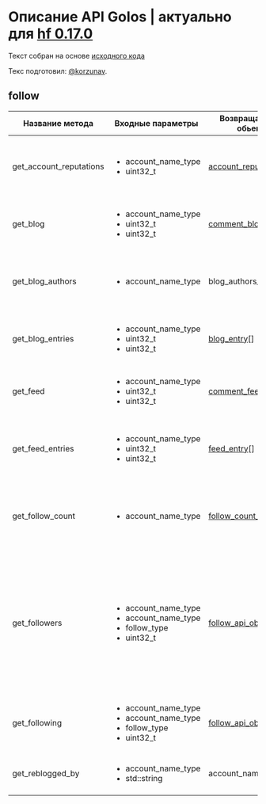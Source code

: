 # Описание API Golos | актуально для [hf 0.17.0](https://github.com/GolosChain/golos/releases/tag/v0.17.0)
Текст собран на основе [исходного кода](https://github.com/GolosChain/golos/tree/master/plugins/follow/include/golos/plugins/follow/plugin.hpp)

Текс подготовил: [@korzunav](https://golos.io/@korzunav).

## follow
|Название метода|Входные параметры|Возвращаемый обьект|Описание|
|---------------|-----------------|-------------------|--------|
|get_account_reputations|<ul><li>account_name_type</li><li>uint32_t</li></ul>|[account_reputation](../objects/account_reputation.md)[]|Возвращает данные о репутации пользователей отфильтрованных по шаблону.|
|get_blog|<ul><li>account_name_type</li><li>uint32_t</li><li>uint32_t</li></ul>|[comment_blog_entry](../objects/comment_blog_entry.md)[]|Возвращает полные данные о записях из блога указанного пользователя.|
|get_blog_authors|<ul><li>account_name_type</li></ul>|blog_authors_r|Gets a list of authors that have had their content reblogged on a given blog account|
|get_blog_entries|<ul><li>account_name_type</li><li>uint32_t</li><li>uint32_t</li></ul>|[blog_entry](../objects/blog_entry.md)[]|Возвращает краткие данные о записях из блога указанного пользователя.|
|get_feed|<ul><li>account_name_type</li><li>uint32_t</li><li>uint32_t</li></ul>|[comment_feed_entry](../objects/comment_feed_entry.md)[]|Возвращает полные данные о записях из ленты указанного пользователя.|
|get_feed_entries|<ul><li>account_name_type</li><li>uint32_t</li><li>uint32_t</li></ul>|[feed_entry](../objects/feed_entry.md)[]|Возвращает краткие данные о записях из ленты указанного пользователя|
|get_follow_count|<ul><li>account_name_type</li></ul>|[follow_count_api_obj](../objects/follow_count_api_obj.md)|Возвращает данные о количестве подписчиков и подписок указанного пользователя.|
|get_followers|<ul><li>account_name_type</li><li>account_name_type</li><li>follow_type</li><li>uint32_t</li></ul>|[follow_api_object](../objects/follow_api_object.md)[]|Возвращает список: Либо всех подписчиков пользователя 'following'. Либо если указано имя пользователя в параметре 'startFollower' возвращается список совпадающих подписчиков.|
|get_following|<ul><li>account_name_type</li><li>account_name_type</li><li>follow_type</li><li>uint32_t</li></ul>|[follow_api_object](../objects/follow_api_object.md)[]||
|get_reblogged_by|<ul><li>account_name_type</li><li>std::string</li></ul>|account_name_type[]|Gets list of accounts that have reblogged a particular post|
